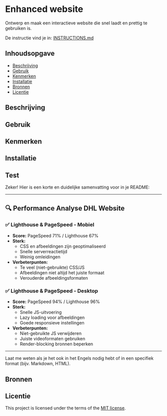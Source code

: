 
# Enhanced website
Ontwerp en maak een interactieve website die snel laadt en prettig te gebruiken is.

De instructie vind je in: [INSTRUCTIONS.md](https://github.com/fdnd-task/enhanced-website/blob/main/docs/INSTRUCTIONS.md)


## Inhoudsopgave

  * [Beschrijving](#beschrijving)
  * [Gebruik](#gebruik)
  * [Kenmerken](#kenmerken)
  * [Installatie](#installatie)
  * [Bronnen](#bronnen)
  * [Licentie](#licentie)

## Beschrijving
<!-- Bij Beschrijving staat kort beschreven wat voor project het is en wat je hebt gemaakt -->
<!-- Voeg een mooie poster visual toe 📸 -->
<!-- Voeg een link toe naar je live site 🌐-->

## Gebruik
<!-- Bij Gebruik staat de user story, hoe het werkt en wat je er mee kan. -->

## Kenmerken
<!-- Bij Kenmerken staat welke technieken zijn gebruikt en hoe. Wat is de HTML structuur? Wat zijn de belangrijkste dingen in CSS? Wat is er met JS gedaan en hoe? Misschien heb je iets met NodeJS gedaan, of heb je een framwork of library gebruikt? -->

## Installatie
<!-- Bij Installatie staat hoe een andere developer aan jouw repo kan werken -->

## Test
Zeker! Hier is een korte en duidelijke samenvatting voor in je README:

---

## 🔍 Performance Analyse DHL Website

### ✅ **Lighthouse & PageSpeed - Mobiel**
- **Score:** PageSpeed 71% / Lighthouse 67%
- **Sterk:** 
  - CSS en afbeeldingen zijn geoptimaliseerd
  - Snelle serverreactietijd
  - Weinig omleidingen
- **Verbeterpunten:**
  - Te veel (niet-gebruikte) CSS/JS
  - Afbeeldingen niet altijd het juiste formaat
  - Verouderde afbeeldingsformaten

### ✅ **Lighthouse & PageSpeed - Desktop**
- **Score:** PageSpeed 94% / Lighthouse 96%
- **Sterk:**
  - Snelle JS-uitvoering
  - Lazy loading voor afbeeldingen
  - Goede responsieve instellingen
- **Verbeterpunten:**
  - Niet-gebruikte JS verwijderen
  - Juiste videoformaten gebruiken
  - Render-blocking bronnen beperken

---

Laat me weten als je het ook in het Engels nodig hebt of in een specifiek format (bijv. Markdown, HTML).

## Bronnen

## Licentie

This project is licensed under the terms of the [MIT license](./LICENSE).
